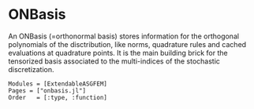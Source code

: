 # ONBasis

An ONBasis (=orthonormal basis) stores information for the orthogonal polynomials
of the disctribution, like norms, quadrature rules and cached evaluations at quadrature points.
It is the main building brick for the tensorized basis associated to the multi-indices
of the stochastic discretization.


```@autodocs
Modules = [ExtendableASGFEM]
Pages = ["onbasis.jl"]
Order   = [:type, :function]
```
